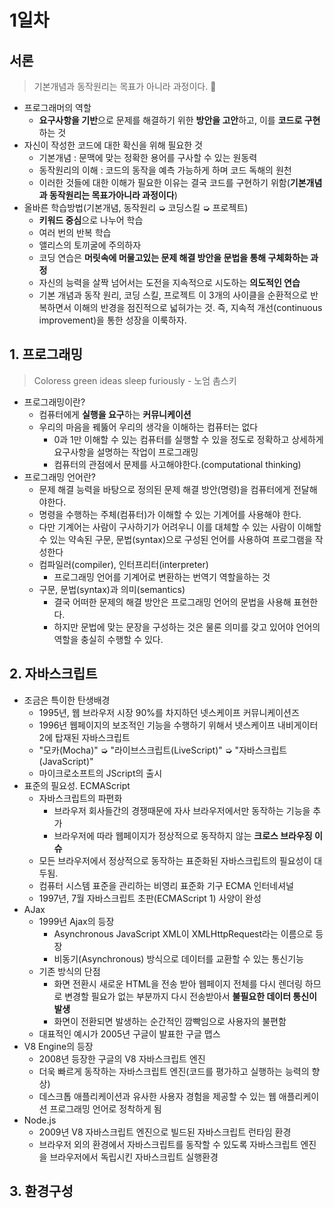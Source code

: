 # 1일차

## 서론

> 기본개념과 동작원리는 목표가 아니라 과정이다. :muscle:

- 프로그래머의 역할
  - **요구사항을 기반**으로 문제를 해결하기 위한 **방안을 고안**하고, 이를 **코드로 구현**하는 것
- 자신이 작성한 코드에 대한 확신을 위해 필요한 것
  - 기본개념 : 문맥에 맞는 정확한 용어를 구사할 수 있는 원동력
  - 동작원리의 이해 : 코드의 동작을 예측 가능하게 하며 코드 독해의 원천
  - 이러한 것들에 대한 이해가 필요한 이유는 결국 코드를 구현하기 위함(**기본개념과 동작원리는 목표가아니라 과정이다**)
- 올바른 학습방법(기본개념, 동작원리 ➭ 코딩스킬 ➭ 프로젝트)
  - **키워드 중심**으로 나누어 학습
  - 여러 번의 반복 학습
  - 앨리스의 토끼굴에 주의하자
  - 코딩 연습은 **머릿속에 머물고있는 문제 해결 방안을 문법을 통해 구체화하는 과정**
  - 자신의 능력을 살짝 넘어서는 도전을 지속적으로 시도하는 **의도적인 연습**
  - 기본 개념과 동작 원리, 코딩 스킬, 프로젝트 이 3개의 사이클을 순환적으로 반복하면서 이해의 반경을 점진적으로 넓혀가는 것. 즉, 지속적 개선(continuous improvement)을 통한 성장을 이룩하자.

## 1. 프로그래밍

> Coloress green ideas sleep furiously - 노엄 촘스키

- 프로그래밍이란?
  - 컴퓨터에게 **실행을 요구**하는 **커뮤니케이션**
  - 우리의 마음을 꿰뚫어 우리의 생각을 이해하는 컴퓨터는 없다
    - 0과 1만 이해할 수 있는 컴퓨터를 실행할 수 있을 정도로 정확하고 상세하게 요구사항을 설명하는 작업이 프로그래밍
    - 컴퓨터의 관점에서 문제를 사고해야한다.(computational thinking)
- 프로그래밍 언어란?
  - 문제 해결 능력을 바탕으로 정의된 문제 해결 방안(명령)을 컴퓨터에게 전달해야한다.
  - 명령을 수행하는 주체(컴퓨터)가 이해할 수 있는 기계어를 사용해야 한다.
  - 다만 기계어는 사람이 구사하기가 어려우니 이를 대체할 수 있는 사람이 이해할 수 있는 약속된 구문, 문법(syntax)으로 구성된 언어를 사용하여 프로그램을 작성한다
  - 컴파일러(compiler), 인터프리터(interpreter)
    - 프로그래밍 언어를 기계어로 변환하는 번역기 역할을하는 것
  - 구문, 문법(syntax)과 의미(semantics)
    - 결국 어떠한 문제의 해결 방안은 프로그래밍 언어의 문법을 사용해 표현한다.
    - 하지만 문법에 맞는 문장을 구성하는 것은 물론 의미를 갖고 있어야 언어의 역할을 충실히 수행할 수 있다.

## 2. 자바스크립트

- 조금은 특이한 탄생배경
  - 1995년, 웹 브라우저 시장 90%를 차지하던 넷스케이프 커뮤니케이션즈
  - 1996년 웹페이지의 보조적인 기능을 수행하기 위해서 넷스케이프 내비게이터 2에 탑재된 자바스크립트
  - "모카(Mocha)" ➭ "라이브스크립트(LiveScript)" ➭ "자바스크립트(JavaScript)"
  - 마이크로소프트의 JScript의 출시
- 표준의 필요성. ECMAScript
  - 자바스크립트의 파편화	
    - 브라우저 회사들간의 경쟁때문에 자사 브라우저에서만 동작하는 기능을 추가
    - 브라우저에 따라 웹페이지가 정상적으로 동작하지 않는 **크로스 브라우징 이슈**
  - 모든 브라우저에서 정상적으로 동작하는 표준화된 자바스크립트의 필요성이 대두됨.
  - 컴퓨터 시스템 표준을 관리하는 비영리 표준화 기구 ECMA 인터네셔널
  - 1997년, 7월 자바스크립트 초판(ECMAScript 1) 사양이 완성
- AJax
  - 1999년 Ajax의 등장
    - Asynchronous JavaScript XML이 XMLHttpRequest라는 이름으로 등장
    - 비동기(Asynchronous) 방식으로 데이터를 교환할 수 있는 통신기능
  - 기존 방식의 단점
    - 화면 전환시 새로운 HTML을 전송 받아 웹페이지 전체를 다시 렌더링 하므로 변경할 필요가 없는 부분까지 다시 전송받아서 **불필요한 데이터 통신이 발생**
    - 화면이 전환되면 발생하는 순간적인 깜빡임으로 사용자의 불편함
  - 대표적인 예시가 2005년 구글이 발표한 구글 맵스
- V8 Engine의 등장
  - 2008년 등장한 구글의 V8 자바스크립트 엔진
  - 더욱 빠르게 동작하는 자바스크립트 엔진(코드를 평가하고 실행하는 능력의 향상)
  - 데스크톱 애플리케이션과 유사한 사용자 경험을 제공할 수 있는 웹 애플리케이션 프로그래밍 언어로 정착하게 됨
- Node.js
  - 2009년 V8 자바스크립트 엔진으로 빌드된 자바스크립트 런타임 환경
  - 브라우저 외의 환경에서 자바스크립트를 동작할 수 있도록 자바스크립트 엔진을 브라우저에서 독립시킨 자바스크립트 실행환경

## 3. 환경구성

